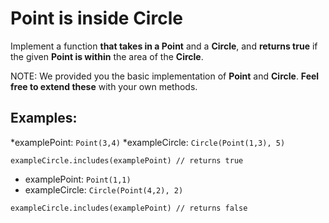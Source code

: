 # Point is inside Circle

Implement a function **that takes in a Point** and a **Circle**, and **returns true** if the given **Point is within** the area of the **Circle**.

NOTE: We provided you the basic implementation of **Point** and **Circle**. **Feel free to extend these** with your own methods.

## Examples:

*examplePoint: ```Point(3,4)```
*exampleCircle: ```Circle(Point(1,3), 5)```

```exampleCircle.includes(examplePoint) // returns true```

* examplePoint: ```Point(1,1)```
* exampleCircle: ```Circle(Point(4,2), 2)```

```exampleCircle.includes(examplePoint) // returns false```
